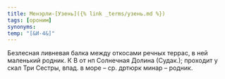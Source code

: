 ```yaml
---
title: Менэрли-[Узень]({% link _terms/узень.md %})
tags: [ороним]
synonyms:
temp: "[&И-4&]"
---
```


Безлесная ливневая балка между откосами речных террас, в ней маленький родник. К
В от нп Солнечная Долина (Судак.); проходит у скал Три Сестры, впад. в море –
ср. дртюрк минар – родник.
